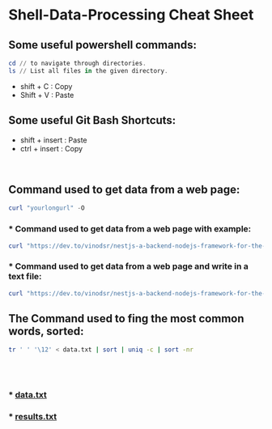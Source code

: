 # Shell-Data-Processing Cheat Sheet
## Some useful powershell commands:

```powershell
cd // to navigate through directories.
ls // List all files in the given directory.
```
* shift + C : Copy
* Shift + V : Paste

## Some useful Git Bash Shortcuts:

* shift + insert : Paste
* ctrl + insert : Copy


<br>

## Command used to get data from a web page:
```powershell
curl "yourlongurl" -O 
```
### * Command used to get data from a web page with example:
```powershell
curl "https://dev.to/vinodsr/nestjs-a-backend-nodejs-framework-for-the-enterprise-40m6" -O 
```
### * Command used to get data from a web page and write in a text file:
```powershell
curl "https://dev.to/vinodsr/nestjs-a-backend-nodejs-framework-for-the-enterprise-40m6" -O "data.txt"
```
## The Command used to fing the most common words, sorted:
```Bash
tr ' ' '\12' < data.txt | sort | uniq -c | sort -nr
```

<br>
<br>


### * [data.txt](https://github.com/GD-Prasad/shell-data-processing/blob/master/data.txt)
### * [results.txt](https://github.com/GD-Prasad/shell-data-processing/blob/master/results.txt)
